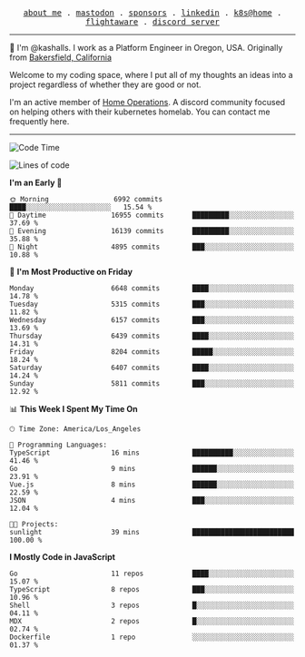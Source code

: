 <p align="center">
  <samp>
    <a href="https://jordanjones.org/">about me</a> .
    <a rel="me" href="https://mastodon.social/@kashall">mastodon</a> .
    <a href="https://github.com/sponsors/kashalls">sponsors</a> .
    <a href="https://linkedin.com/in/jordpjones">linkedin</a> .
    <a href="https://github.com/kashalls/home-cluster">k8s@home</a> .
    <a href="https://flightaware.com/adsb/stats/user/kashalls">flightaware</a> .
    <a href="https://discord.gg/V2WrCfqba9">discord server</a>
  </samp>
</p>

----------------------------------------------------------------

:wave: I'm @kashalls. I work as a Platform Engineer in Oregon, USA. Originally from [Bakersfield, California](https://maps.app.goo.gl/QQMtywTWghpXB6Tu6)

Welcome to my coding space, where I put all of my thoughts an ideas into a project regardless of whether they are good or not.

I'm an active member of [Home Operations](https://discord.gg/home-operations). A discord community focused on helping others with their kubernetes homelab. You can contact me frequently here.

----------------------------------------------------------------
<!--START_SECTION:waka-->
![Code Time](http://img.shields.io/badge/Code%20Time-2%2C443%20hrs%2054%20mins-blue)

![Lines of code](https://img.shields.io/badge/From%20Hello%20World%20I%27ve%20Written-10.3%20million%20lines%20of%20code-blue)

**I'm an Early 🐤** 

```text
🌞 Morning                6992 commits        ████░░░░░░░░░░░░░░░░░░░░░   15.54 % 
🌆 Daytime                16955 commits       █████████░░░░░░░░░░░░░░░░   37.69 % 
🌃 Evening                16139 commits       █████████░░░░░░░░░░░░░░░░   35.88 % 
🌙 Night                  4895 commits        ███░░░░░░░░░░░░░░░░░░░░░░   10.88 % 
```
📅 **I'm Most Productive on Friday** 

```text
Monday                   6648 commits        ████░░░░░░░░░░░░░░░░░░░░░   14.78 % 
Tuesday                  5315 commits        ███░░░░░░░░░░░░░░░░░░░░░░   11.82 % 
Wednesday                6157 commits        ███░░░░░░░░░░░░░░░░░░░░░░   13.69 % 
Thursday                 6439 commits        ████░░░░░░░░░░░░░░░░░░░░░   14.31 % 
Friday                   8204 commits        █████░░░░░░░░░░░░░░░░░░░░   18.24 % 
Saturday                 6407 commits        ████░░░░░░░░░░░░░░░░░░░░░   14.24 % 
Sunday                   5811 commits        ███░░░░░░░░░░░░░░░░░░░░░░   12.92 % 
```


📊 **This Week I Spent My Time On** 

```text
🕑︎ Time Zone: America/Los_Angeles

💬 Programming Languages: 
TypeScript               16 mins             ██████████░░░░░░░░░░░░░░░   41.46 % 
Go                       9 mins              ██████░░░░░░░░░░░░░░░░░░░   23.91 % 
Vue.js                   8 mins              ██████░░░░░░░░░░░░░░░░░░░   22.59 % 
JSON                     4 mins              ███░░░░░░░░░░░░░░░░░░░░░░   12.04 % 

🐱‍💻 Projects: 
sunlight                 39 mins             █████████████████████████   100.00 % 
```

**I Mostly Code in JavaScript** 

```text
Go                       11 repos            ████░░░░░░░░░░░░░░░░░░░░░   15.07 % 
TypeScript               8 repos             ███░░░░░░░░░░░░░░░░░░░░░░   10.96 % 
Shell                    3 repos             █░░░░░░░░░░░░░░░░░░░░░░░░   04.11 % 
MDX                      2 repos             █░░░░░░░░░░░░░░░░░░░░░░░░   02.74 % 
Dockerfile               1 repo              ░░░░░░░░░░░░░░░░░░░░░░░░░   01.37 % 
```




<!--END_SECTION:waka-->
